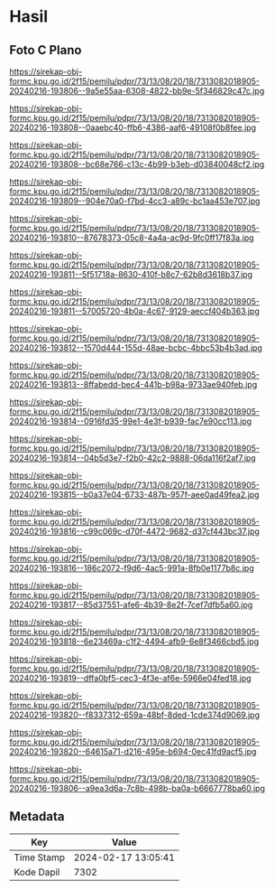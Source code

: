 # Hasil

## Foto C Plano

https://sirekap-obj-formc.kpu.go.id/2f15/pemilu/pdpr/73/13/08/20/18/7313082018905-20240216-193806--9a5e55aa-6308-4822-bb9e-5f346829c47c.jpg

https://sirekap-obj-formc.kpu.go.id/2f15/pemilu/pdpr/73/13/08/20/18/7313082018905-20240216-193808--0aaebc40-ffb6-4386-aaf6-49108f0b8fee.jpg

https://sirekap-obj-formc.kpu.go.id/2f15/pemilu/pdpr/73/13/08/20/18/7313082018905-20240216-193808--bc68e766-c13c-4b99-b3eb-d03840048cf2.jpg

https://sirekap-obj-formc.kpu.go.id/2f15/pemilu/pdpr/73/13/08/20/18/7313082018905-20240216-193809--904e70a0-f7bd-4cc3-a89c-bc1aa453e707.jpg

https://sirekap-obj-formc.kpu.go.id/2f15/pemilu/pdpr/73/13/08/20/18/7313082018905-20240216-193810--87678373-05c8-4a4a-ac9d-9fc0ff17f83a.jpg

https://sirekap-obj-formc.kpu.go.id/2f15/pemilu/pdpr/73/13/08/20/18/7313082018905-20240216-193811--5f51718a-8630-410f-b8c7-62b8d3618b37.jpg

https://sirekap-obj-formc.kpu.go.id/2f15/pemilu/pdpr/73/13/08/20/18/7313082018905-20240216-193811--57005720-4b0a-4c67-9129-aeccf404b363.jpg

https://sirekap-obj-formc.kpu.go.id/2f15/pemilu/pdpr/73/13/08/20/18/7313082018905-20240216-193812--1570d444-155d-48ae-bcbc-4bbc53b4b3ad.jpg

https://sirekap-obj-formc.kpu.go.id/2f15/pemilu/pdpr/73/13/08/20/18/7313082018905-20240216-193813--8ffabedd-bec4-441b-b98a-9733ae940feb.jpg

https://sirekap-obj-formc.kpu.go.id/2f15/pemilu/pdpr/73/13/08/20/18/7313082018905-20240216-193814--0916fd35-99e1-4e3f-b939-fac7e90cc113.jpg

https://sirekap-obj-formc.kpu.go.id/2f15/pemilu/pdpr/73/13/08/20/18/7313082018905-20240216-193814--04b5d3e7-f2b0-42c2-9888-06da116f2af7.jpg

https://sirekap-obj-formc.kpu.go.id/2f15/pemilu/pdpr/73/13/08/20/18/7313082018905-20240216-193815--b0a37e04-6733-487b-957f-aee0ad49fea2.jpg

https://sirekap-obj-formc.kpu.go.id/2f15/pemilu/pdpr/73/13/08/20/18/7313082018905-20240216-193816--c99c069c-d70f-4472-9682-d37cf443bc37.jpg

https://sirekap-obj-formc.kpu.go.id/2f15/pemilu/pdpr/73/13/08/20/18/7313082018905-20240216-193816--186c2072-f9d6-4ac5-991a-8fb0e1177b8c.jpg

https://sirekap-obj-formc.kpu.go.id/2f15/pemilu/pdpr/73/13/08/20/18/7313082018905-20240216-193817--85d37551-afe6-4b39-8e2f-7cef7dfb5a60.jpg

https://sirekap-obj-formc.kpu.go.id/2f15/pemilu/pdpr/73/13/08/20/18/7313082018905-20240216-193818--6e23469a-c1f2-4494-afb9-6e8f3466cbd5.jpg

https://sirekap-obj-formc.kpu.go.id/2f15/pemilu/pdpr/73/13/08/20/18/7313082018905-20240216-193819--dffa0bf5-cec3-4f3e-af6e-5966e04fed18.jpg

https://sirekap-obj-formc.kpu.go.id/2f15/pemilu/pdpr/73/13/08/20/18/7313082018905-20240216-193820--f8337312-659a-48bf-8ded-1cde374d9069.jpg

https://sirekap-obj-formc.kpu.go.id/2f15/pemilu/pdpr/73/13/08/20/18/7313082018905-20240216-193820--64615a71-d216-495e-b694-0ec41fd9acf5.jpg

https://sirekap-obj-formc.kpu.go.id/2f15/pemilu/pdpr/73/13/08/20/18/7313082018905-20240216-193806--a9ea3d6a-7c8b-498b-ba0a-b6667778ba60.jpg


## Metadata

| Key        | Value               |
| ---------- | ------------------- |
| Time Stamp | 2024-02-17 13:05:41 |
| Kode Dapil | 7302                |




